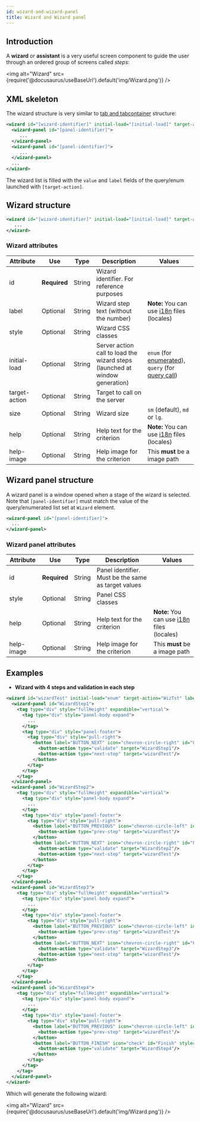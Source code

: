 ```yaml
---
id: wizard-and-wizard-panel
title: Wizard and Wizard panel
---
```


## Introduction

A **wizard** or **assistant** is a very useful screen component to guide the user through an ordered group of screens called *steps*:

<img alt="Wizard" src={require('@docusaurus/useBaseUrl').default('img/Wizard.png')} />

## XML skeleton

The wizard structure is very similar to [tab and tabcontainer](tab-and-tabcontainer.md) structure:

```xml
<wizard id="[wizard-identifier]" initial-load="[initial-load]" target-action="[target-action]" label="[wizard-step-label]">
  <wizard-panel id="[panel-identifier]">
     ...
  </wizard-panel>
  <wizard-panel id="[panel-identifier]">
     ...
  </wizard-panel>
  ...
</wizard>
```

The wizard list is filled with the `value` and `label` fields of the query/enum launched with `[target-action]`.

## Wizard structure

```xml
<wizard id="[wizard-identifier]" initial-load="[initial-load]" target-action="[target-action]" label="[wizard-step-label]">
   ...
</wizard>
```

### Wizard attributes

| Attribute   | Use          | Type      |  Description                |   Values                                           |
| ----------- | ------------ |-----------|-----------------------------|----------------------------------------------------|
| id          | **Required** | String    | Wizard identifier. For reference purposes |                                   |
| label       | Optional     | String    | Wizard step text (without the number) | **Note:** You can use [i18n](i18n-internationalization.md) files (locales) |
| style       | Optional     | String    | Wizard CSS classes       |   |
| initial-load | Optional   | String    | Server action call to load the wizard steps (launched at window generation) | `enum` (for [enumerated](enumerate-definition.md)), `query` (for [query call](query-definition.md)) |
| target-action | Optional   | String    | Target to call on the server|                                                    |
| size        | Optional     | String    | Wizard size              | `sm` (default), `md` or `lg`.                      |
| help        | Optional     | String    | Help text for the criterion | **Note:** You can use [i18n](i18n-internationalization.md) files (locales) |
| help-image  | Optional     | String    | Help image for the criterion | This **must** be a image path |

## Wizard panel structure

A wizard panel is a window opened when a stage of the wizard is selected. Note that `[panel-identifier]` must match the value
of the query/enumerated list set at `Wizard` element.

```xml
<wizard-panel id="[panel-identifier]">
  ...
</wizard-panel>
```

### Wizard panel attributes

| Attribute   | Use          | Type      |  Description                |   Values                                           |
| ----------- | ------------ |-----------|-----------------------------|----------------------------------------------------|
| id          | **Required** | String    | Panel identifier. Must be the same as target values |                                   |
| style       | Optional     | String    | Panel CSS classes       |   |
| help        | Optional     | String    | Help text for the criterion | **Note:** You can use [i18n](i18n-internationalization.md) files (locales) |
| help-image  | Optional     | String    | Help image for the criterion | This **must** be a image path |

## Examples

* **Wizard with 4 steps and validation in each step**

```xml
<wizard id="wizardTest" initial-load="enum" target-action="WizTst" label="SCREEN_TEXT_STEP">
  <wizard-panel id="WizardStep1">
    <tag type="div" style="fullHeight" expandible="vertical">
      <tag type="div" style="panel-body expand">
        ...
      </tag>
      <tag type="div" style="panel-footer">
        <tag type="div" style="pull-right">
          <button label="BUTTON_NEXT" icon="chevron-circle-right" id="FwStep2" style="btn-primary">
            <button-action type="validate" target="WizardStep1"/>
            <button-action type="next-step" target="wizardTest"/>
          </button>
        </tag>
      </tag>
    </tag>
  </wizard-panel>
  <wizard-panel id="WizardStep2">
    <tag type="div" style="fullHeight" expandible="vertical">
      <tag type="div" style="panel-body expand">
        ...
      </tag>
      <tag type="div" style="panel-footer">
        <tag type="div" style="pull-right">
          <button label="BUTTON_PREVIOUS" icon="chevron-circle-left" id="BkStep1">
            <button-action type="prev-step" target="wizardTest"/>
          </button>
          <button label="BUTTON_NEXT" icon="chevron-circle-right" id="FwStep3" style="btn-primary">
            <button-action type="validate" target="WizardStep2"/>
            <button-action type="next-step" target="wizardTest"/>
          </button>
        </tag>
      </tag>
    </tag>
  </wizard-panel>
  <wizard-panel id="WizardStep3">
    <tag type="div" style="fullHeight" expandible="vertical">
      <tag type="div" style="panel-body expand">
        ...
      </tag>
      <tag type="div" style="panel-footer">
        <tag type="div" style="pull-right">
          <button label="BUTTON_PREVIOUS" icon="chevron-circle-left" id="BkStep2">
            <button-action type="prev-step" target="wizardTest"/>
          </button>
          <button label="BUTTON_NEXT" icon="chevron-circle-right" id="FwStep4" style="btn-primary">
            <button-action type="validate" target="WizardStep3"/>
            <button-action type="next-step" target="wizardTest"/> 
          </button>
        </tag>
      </tag>
    </tag>
  </wizard-panel>
  <wizard-panel id="WizardStep4">
    <tag type="div" style="fullHeight" expandible="vertical">
      <tag type="div" style="panel-body expand">
        ...
      </tag>
      <tag type="div" style="panel-footer">
        <tag type="div" style="pull-right">
          <button label="BUTTON_PREVIOUS" icon="chevron-circle-left" id="BkStep3">
            <button-action type="prev-step" target="wizardTest"/>
          </button>
          <button label="BUTTON_FINISH" icon="check" id="Finish" style="btn-primary">
            <button-action type="validate" target="WizardStep4"/>
          </button>
        </tag>
      </tag>
    </tag>
  </wizard-panel>
</wizard>
```

Which will generate the following wizard:

<img alt="Wizard" src={require('@docusaurus/useBaseUrl').default('img/Wizard.png')} />